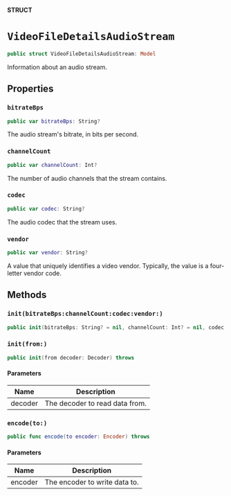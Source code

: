 **STRUCT**

# `VideoFileDetailsAudioStream`

```swift
public struct VideoFileDetailsAudioStream: Model
```

Information about an audio stream.

## Properties
### `bitrateBps`

```swift
public var bitrateBps: String?
```

The audio stream's bitrate, in bits per second.

### `channelCount`

```swift
public var channelCount: Int?
```

The number of audio channels that the stream contains.

### `codec`

```swift
public var codec: String?
```

The audio codec that the stream uses.

### `vendor`

```swift
public var vendor: String?
```

A value that uniquely identifies a video vendor. Typically, the value is a four-letter vendor code.

## Methods
### `init(bitrateBps:channelCount:codec:vendor:)`

```swift
public init(bitrateBps: String? = nil, channelCount: Int? = nil, codec: String? = nil, vendor: String? = nil)
```

### `init(from:)`

```swift
public init(from decoder: Decoder) throws
```

#### Parameters

| Name | Description |
| ---- | ----------- |
| decoder | The decoder to read data from. |

### `encode(to:)`

```swift
public func encode(to encoder: Encoder) throws
```

#### Parameters

| Name | Description |
| ---- | ----------- |
| encoder | The encoder to write data to. |